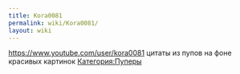 ```yaml
---
title: Kora0081
permalink: wiki/Kora0081/
layout: wiki
---
```


<https://www.youtube.com/user/kora0081> цитаты из пупов на фоне красивых
картинок [Категория:Пуперы](Категория:Пуперы "wikilink")
